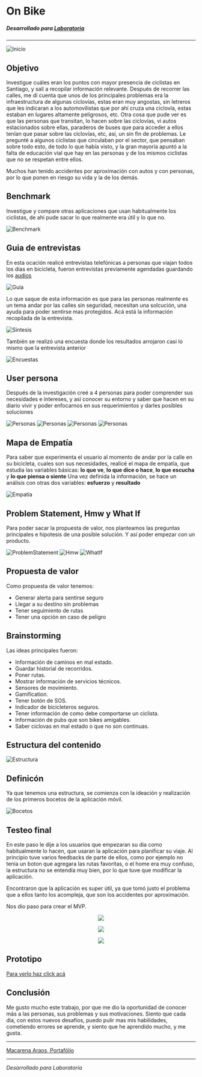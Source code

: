# On Bike

##### Desarrollado para [Laboratoria](https://www.laboratoria.la/)
---
![Inicio](https://macaraos.github.io/On-Bike/img/bike3.PNG)

## Objetivo

Investigue cuáles eran los puntos con mayor presencia de ciclistas en Santiago, y salí a recopilar información relevante.
Después de recorrer las calles, me dí cuenta que unos de los principales problemas era la infraestructura de algunas ciclovías, estas eran muy angostas, sin letreros que les indicaran a los automovilistas que por ahí cruza una ciclovía, estas estaban en lugares altamente peligrosos, etc.
Otra cosa que pude ver es que las personas que transitan, lo hacen sobre las ciclovías, vi autos estacionados sobre ellas, paraderos de buses que para acceder a ellos tenían que pasar sobre las ciclovías, etc, así, un sin fin de problemas.
Le pregunté a algunos ciclistas que circulaban por el sector, que pensaban sobre todo esto, de todo lo que había visto, y la gran mayoría apuntó a la falta de educación vial que hay en las personas y de los mismos ciclistas que no se respetan entre ellos.

Muchos han tenido accidentes por aproximación con autos y con personas, por lo que ponen en riesgo su vida y la de los demás.

## Benchmark

Investigue y compare otras aplicaciones que usan habitualmente los ciclistas, de ahí pude sacar lo que realmente era útil y lo que no.

![Benchmark](https://macaraos.github.io/On-Bike/img/Benchmark.PNG)

## Guia de entrevistas

En esta ocación realicé entrevistas telefónicas a personas que viajan todos los dias en bicicleta, fueron entrevistas previamente agendadas guardando los [audios](https://drive.google.com/drive/folders/1xNxecwzBqaHpjjPLrHjAVO1zhNN2oUYr)

![Guia](https://macaraos.github.io/On-Bike/img/GuiaEntrevista.PNG)

Lo que saque de esta información es que para las personas realmente es un tema andar por las calles sin seguridad, necesitan una solcución, una ayuda para poder sentirse mas protegidos.
Acá está la información recopilada de la entrevista.

![Sintesis](https://macaraos.github.io/On-Bike/img/Sintesis.PNG)

También se realizó una encuesta donde los resultados arrojaron casi lo mismo que la entrevista anterior

![Encuestas](https://macaraos.github.io/On-Bike/img/ResultadosEncuesta.PNG)

## User persona

Después de la investigación creé a 4 personas para poder comprender sus necesidades e intereses, y así  conocer su entorno y saber que hacen en su diario vivir y poder enfocarnos en sus requerimientos y darles posibles soluciones

![Personas](https://macaraos.github.io/On-Bike/img/UserAlejandra.PNG)
![Personas](https://macaraos.github.io/On-Bike/img/UserFelipe.PNG)
![Personas](https://macaraos.github.io/On-Bike/img/UserGonzalo.PNG)
![Personas](https://macaraos.github.io/On-Bike/img/UserAndres.PNG)

## Mapa de Empatía

Para saber que experimenta el usuario al momento de andar por la calle en su bicicleta, cuales son sus necesidades, realicé el mapa de empatía, que estudia las variables básicas: **lo que ve**,  **lo que dice o hace**,  **lo que escucha**  y  **lo que piensa o siente**
Una vez definida la información, se hace un análisis con otras dos variables: **esfuerzo**  y  **resultado**

![Empatía](https://macaraos.github.io/On-Bike/img/1521931044682428.PNG)

## Problem Statement, Hmw y What If

Para poder sacar la propuesta de valor, nos planteamos las preguntas principales e hipotesis de una posible solución.
Y así poder empezar con un producto.

![ProblemStatement](https://macaraos.github.io/On-Bike/img/Problem.PNG)
![Hmw](https://macaraos.github.io/On-Bike/img/Hmw.PNG)
![WhatIf](https://macaraos.github.io/On-Bike/img/WhatIf.PNG)

## Propuesta de valor

Como propuesta de valor tenemos:
- Generar alerta para sentirse seguro
- Llegar a su destino sin problemas
- Tener seguimiento de rutas
- Tener una opción en caso de peligro

## Brainstorming

Las ideas principales fueron:
- Información de caminos en mal estado.
- Guardar historial de recorridos.
- Poner rutas.
- Mostrar información de servicios técnicos.
- Sensores de movimiento.
- Gamification.
- Tener botón de SOS.
- Indicador de bicicleteros seguros.
- Tener información de como debe comportarse un ciclista.
- Información de pubs que son bikes amigables.
- Saber ciclovas en mal estado o que no son continuas.

## Estructura del contenido

![Estructura](https://macaraos.github.io/On-Bike/img/OrganizacionSite.PNG)

## Definicón

Ya que tenemos una estructura, se comienza con la ideación y realización de los primeros bocetos de la aplicación móvil.

![Bocetos](https://macaraos.github.io/On-Bike/img/Sketches.PNG)

## Testeo final

En este paso le dije a los usuarios que empezaran su dia como habitualmente lo hacen, que usaran la aplicación para planificar su viaje. Al principio tuve varios feedbacks de parte de ellos, como por ejemplo no tenia un boton que agregara las rutas favoritas, o el home era muy confuso, la estructura no se entendía muy bien, por lo que tuve que modificar la aplicación. 

Encontraron que la aplicación es super útil, ya que tomó justo el problema que a ellos tanto los acompleja, que son los accidentes por aproximación.

Nos dio paso para crear el MVP.

<p align="center"> 
<img src="https://macaraos.github.io/On-Bike/img/Testeo1.PNG">
</p>
<p align="center"> 
<img src="https://macaraos.github.io/On-Bike/img/Testeo2.PNG">
</p>
<p align="center"> 
<img src="https://macaraos.github.io/On-Bike/img/Testeo3.PNG">
</p>

## Prototipo

[Para verlo haz click acá](https://marvelapp.com/31c6233/screen/39720462)

## Conclusión

Me gusto mucho este trabajo, por que me dio la oportunidad de conocer más a las personas, sus problemas y sus motivaciones. Siento que cada dia, con estos nuevos desafíos, puedo pulir mas mis habilidades, cometiendo errores se aprende, y siento que he aprendido mucho, y me gusta.

---

[Macarena Araos, Portafólio](https://macaraos.github.io/Portafolio/)

---
_Desarrollado para Laboratoria_
